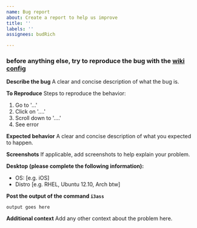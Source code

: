 ```yaml
---
name: Bug report
about: Create a report to help us improve
title: ''
labels: ''
assignees: budRich

---
```


### before anything else, try to reproduce the bug with the [wiki config](https://github.com/budlabs/i3ass/wiki/i3-config-example)

**Describe the bug**
A clear and concise description of what the bug is.

**To Reproduce**
Steps to reproduce the behavior:
1. Go to '...'
2. Click on '....'
3. Scroll down to '....'
4. See error

**Expected behavior**
A clear and concise description of what you expected to happen.

**Screenshots**
If applicable, add screenshots to help explain your problem.

**Desktop (please complete the following information):**
 - OS: [e.g. iOS]
 - Distro [e.g. RHEL, Ubuntu 12.10, Arch btw]

**Post the output of the command `i3ass`**
```
output goes here
```


**Additional context**
Add any other context about the problem here.
